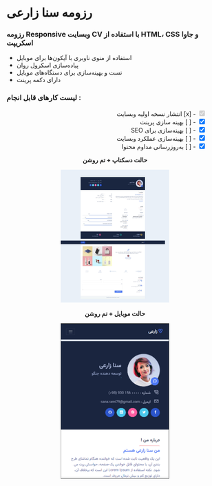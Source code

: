
# رزومه سنا زارعی
### رزومه Responsive وبسایت CV با استفاده از HTML، CSS و جاوا اسکریپت

- استفاده از منوی ناوبری با آیکون‌ها برای موبایل
- پیاده‌سازی اسکرول روان
- تست و بهینه‌سازی برای دستگاه‌های موبایل
- دارای دکمه پرینت
  
 ### لیست کارهای قابل انجام :
<ul style="list-style-type:none;" dir="rtl">
    <li><input type="checkbox" checked disabled> - [x] انتشار نسخه اولیه وبسایت </li>
    <li><input type="checkbox" checked> - [ ] ‌بهینه سازی پرینت </li>
    <li><input type="checkbox" checked> - [ ] بهینه‌سازی برای SEO </li>
    <li><input type="checkbox" checked> - [ ] بهینه‌سازی عملکرد وبسایت </li>
    <li><input type="checkbox" checked> - [ ] به‌روزرسانی مداوم محتوا </li>
</ul>

<p align="center">
  <strong>حالت دسکتاپ + تم روشن</strong>
</p>

<p align="center">
  <img src="Screenshot/Screenshot1.jpg" width="50%" alt="حالت دسکتاپ">
</p>

<p align="center">
  <strong>حالت موبایل + تم روشن</strong>
</p>

<p align="center">
  <img src="Screenshot/Screenshot2.png" width="50%" alt="حالت موبایل ">
</p>
